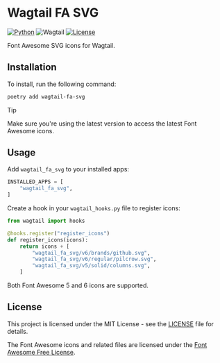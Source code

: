 # Wagtail FA SVG

[![Python](https://img.shields.io/badge/python-3.10+-4d4076.svg)](https://www.python.org/downloads/)
![Wagtail](https://img.shields.io/badge/wagtail-5.0+-4d4076)
[![License](https://img.shields.io/badge/license-MIT-4d4076)](https://github.com/vsakkas/wagtail-fa-svg/blob/master/LICENSE)


Font Awesome SVG icons for Wagtail.

## Installation

To install, run the following command:

```bash
poetry add wagtail-fa-svg
```

> [!TIP]
> Make sure you're using the latest version to access the latest Font Awesome icons.

## Usage

Add `wagtail_fa_svg` to your installed apps:

```python
INSTALLED_APPS = [
    "wagtail_fa_svg",
]
```

Create a hook in your `wagtail_hooks.py` file to register icons:

```python
from wagtail import hooks

@hooks.register("register_icons")
def register_icons(icons):
    return icons + [
        "wagtail_fa_svg/v6/brands/github.svg",
        "wagtail_fa_svg/v6/regular/pilcrow.svg",
        "wagtail_fa_svg/v5/solid/columns.svg",
    ]
```

Both Font Awesome 5 and 6 icons are supported.

## License

This project is licensed under the MIT License - see the [LICENSE](https://github.com/vsakkas/wagtail-fa-svg/blob/master/LICENSE) file for details.

The Font Awesome icons and related files are licensed under the [Font Awesome Free License](https://fontawesome.com/license/free).
